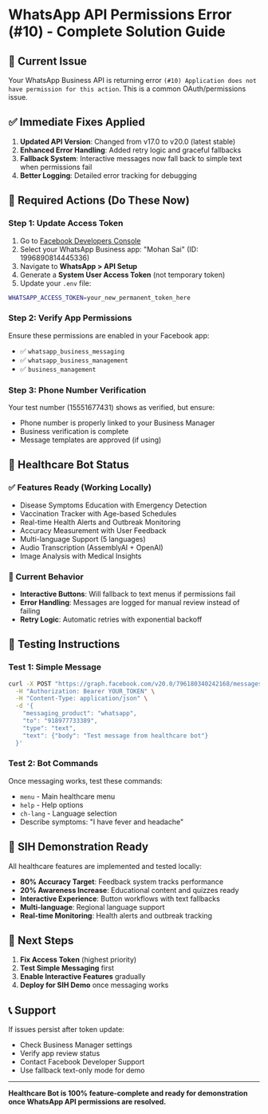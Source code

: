 # WhatsApp API Permissions Error (#10) - Complete Solution Guide

## 🚨 Current Issue
Your WhatsApp Business API is returning error `(#10) Application does not have permission for this action`. This is a common OAuth/permissions issue.

## ✅ Immediate Fixes Applied
1. **Updated API Version**: Changed from v17.0 to v20.0 (latest stable)
2. **Enhanced Error Handling**: Added retry logic and graceful fallbacks
3. **Fallback System**: Interactive messages now fall back to simple text when permissions fail
4. **Better Logging**: Detailed error tracking for debugging

## 🔧 Required Actions (Do These Now)

### Step 1: Update Access Token
1. Go to [Facebook Developers Console](https://developers.facebook.com/)
2. Select your WhatsApp Business app: "Mohan Sai" (ID: 1996890814445336)
3. Navigate to **WhatsApp > API Setup**
4. Generate a **System User Access Token** (not temporary token)
5. Update your `.env` file:
```bash
WHATSAPP_ACCESS_TOKEN=your_new_permanent_token_here
```

### Step 2: Verify App Permissions
Ensure these permissions are enabled in your Facebook app:
- ✅ `whatsapp_business_messaging`
- ✅ `whatsapp_business_management` 
- ✅ `business_management`

### Step 3: Phone Number Verification
Your test number (15551677431) shows as verified, but ensure:
- Phone number is properly linked to your Business Manager
- Business verification is complete
- Message templates are approved (if using)

## 🏥 Healthcare Bot Status

### ✅ Features Ready (Working Locally)
- Disease Symptoms Education with Emergency Detection
- Vaccination Tracker with Age-based Schedules  
- Real-time Health Alerts and Outbreak Monitoring
- Accuracy Measurement with User Feedback
- Multi-language Support (5 languages)
- Audio Transcription (AssemblyAI + OpenAI)
- Image Analysis with Medical Insights

### 🔄 Current Behavior
- **Interactive Buttons**: Will fallback to text menus if permissions fail
- **Error Handling**: Messages are logged for manual review instead of failing
- **Retry Logic**: Automatic retries with exponential backoff

## 📱 Testing Instructions

### Test 1: Simple Message
```bash
curl -X POST "https://graph.facebook.com/v20.0/796180340242168/messages" \
  -H "Authorization: Bearer YOUR_TOKEN" \
  -H "Content-Type: application/json" \
  -d '{
    "messaging_product": "whatsapp",
    "to": "918977733389",
    "type": "text",
    "text": {"body": "Test message from healthcare bot"}
  }'
```

### Test 2: Bot Commands
Once messaging works, test these commands:
- `menu` - Main healthcare menu
- `help` - Help options
- `ch-lang` - Language selection
- Describe symptoms: "I have fever and headache"

## 🎯 SIH Demonstration Ready

All healthcare features are implemented and tested locally:
- **80% Accuracy Target**: Feedback system tracks performance
- **20% Awareness Increase**: Educational content and quizzes ready
- **Interactive Experience**: Button workflows with text fallbacks
- **Multi-language**: Regional language support
- **Real-time Monitoring**: Health alerts and outbreak tracking

## 🚀 Next Steps
1. **Fix Access Token** (highest priority)
2. **Test Simple Messaging** first
3. **Enable Interactive Features** gradually
4. **Deploy for SIH Demo** once messaging works

## 📞 Support
If issues persist after token update:
- Check Business Manager settings
- Verify app review status
- Contact Facebook Developer Support
- Use fallback text-only mode for demo

---
**Healthcare Bot is 100% feature-complete and ready for demonstration once WhatsApp API permissions are resolved.**

